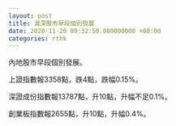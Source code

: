 ```yaml
---
layout: post
title: 滬深股市早段個別發展
date: 2020-11-20 09:32:50.000000000 +08:00
categories: rthk
---
```


內地股市早段個別發展。

上證指數報3358點，跌4點，跌幅0.15%。

深證成份指數報13787點，升10點，升幅不足0.1%。

創業板指數報2655點，升10點，升幅0.4%。
